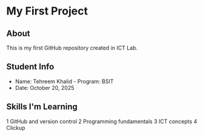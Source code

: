 # My First Project
## About
This is my first GitHub repository created in ICT Lab.
## Student Info
- Name: Tehreem Khalid - Program: BSIT
- Date: October 20, 2025

## Skills I'm Learning
1 GitHub and version control 
2 Programming fundamentals 
3 ICT concepts
4 Clickup 
